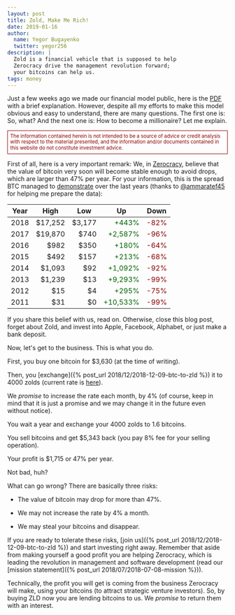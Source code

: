 ```yaml
---
layout: post
title: Zold, Make Me Rich!
date: 2019-01-16
author:
  name: Yegor Bugayenko
  twitter: yegor256
description: |
  Zold is a financial vehicle that is supposed to help
  Zerocracy drive the management revolution forward;
  your bitcoins can help us.
tags: money
---
```


Just a few weeks ago we made our financial model public, here is the
[PDF](https://papers.zold.io/fin-model.pdf) with a brief explanation. However,
despite all my efforts to make this model obvious and easy to understand,
there are many questions. The first one is: So, what? And the next one is:
How to become a millionaire? Let me explain.

<!--more-->

<p style="color:darkred;border:1px solid darkred;padding:0.5em;font-size:0.8em;line-height:1.2em;">
The information contained herein is not intended to
be a source of advice or credit analysis with respect to the material presented,
and the information and/or documents contained in this
website do not constitute investment advice.
</p>

First of all, here is a very important remark: We, in [Zerocracy](https://www.zerocracy.com), believe
that the value of bitcoin very soon will become stable enough to avoid drops, which are
larger than 47% per year. For your information, this is the spread BTC managed
to [demonstrate](https://coinmarketcap.com/currencies/bitcoin/historical-data/)
over the last years (thanks to [@ammaratef45](https://github.com/ammaratef45) for helping me prepare the data):

<table>
  <thead>
    <tr>
      <th>Year</th>
      <th>High</th>
      <th>Low</th>
      <th>Up</th>
      <th>Down</th>
    </tr>
  </thead>
  <tbody>
    <tr><td style="text-align:right">2018</td><td style="text-align:right">$17,252</td><td style="text-align:right">$3,177</td><td style="text-align:right;color:darkgreen;">+443%</td><td style="text-align:right;color:darkred;">-82%</td></tr>
    <tr><td style="text-align:right">2017</td><td style="text-align:right">$19,870</td><td style="text-align:right">$740</td><td style="text-align:right;color:darkgreen;">+2,587%</td><td style="text-align:right;color:darkred;">-96%</td></tr>
    <tr><td style="text-align:right">2016</td><td style="text-align:right">$982</td><td style="text-align:right">$350</td><td style="text-align:right;color:darkgreen;">+180%</td><td style="text-align:right;color:darkred;">-64%</td></tr>
    <tr><td style="text-align:right">2015</td><td style="text-align:right">$492</td><td style="text-align:right">$157</td><td style="text-align:right;color:darkgreen;">+213%</td><td style="text-align:right;color:darkred;">-68%</td></tr>
    <tr><td style="text-align:right">2014</td><td style="text-align:right">$1,093</td><td style="text-align:right">$92</td><td style="text-align:right;color:darkgreen;">+1,092%</td><td style="text-align:right;color:darkred;">-92%</td></tr>
    <tr><td style="text-align:right">2013</td><td style="text-align:right">$1,239</td><td style="text-align:right">$13</td><td style="text-align:right;color:darkgreen;">+9,293%</td><td style="text-align:right;color:darkred;">-99%</td></tr>
    <tr><td style="text-align:right">2012</td><td style="text-align:right">$15</td><td style="text-align:right">$4</td><td style="text-align:right;color:darkgreen;">+295%</td><td style="text-align:right;color:darkred;">-75%</td></tr>
    <tr><td style="text-align:right">2011</td><td style="text-align:right">$31</td><td style="text-align:right">$0</td><td style="text-align:right;color:darkgreen;">+10,533%</td><td style="text-align:right;color:darkred;">-99%</td></tr>
  </tbody>
</table>

If you share this belief with us, read on. Otherwise, close this blog post,
forget about Zold, and invest into Apple, Facebook, Alphabet, or just make
a bank deposit.

Now, let's get to the business. This is what you do.

First, you buy one bitcoin for $3,630 (at the time of writing).

Then, you [exchange]({% post_url 2018/12/2018-12-09-btc-to-zld %})
it to 4000 zolds (current rate is [here](https://wts.zold.io/rate)).

We _promise_ to increase the rate each month, by 4%
(of course, keep in mind that it is just a promise and we may
change it in the future even without notice).

You wait a year and exchange your 4000 zolds to 1.6 bitcoins.

You sell bitcoins and get $5,343 back (you pay 8% fee for your
selling operation).

Your profit is $1,715 or 47% per year.

Not bad, huh?

What can go wrong? There are basically three risks:

  * The value of bitcoin may drop for more than 47%.

  * We may not increase the rate by 4% a month.

  * We may steal your bitcoins and disappear.

If you are ready to tolerate these risks, [join us]({% post_url 2018/12/2018-12-09-btc-to-zld %})
and start investing right away. Remember that aside from making yourself a good profit you
are helping Zerocracy, which is leading the revolution in management
and software development (read our [mission statement]({% post_url 2018/07/2018-07-08-mission %})).

Technically, the profit you will get is coming from the business
Zerocracy will make, using your bitcoins (to attract strategic venture investors).
So, by buying ZLD now you are lending bitcoins to us.
We _promise_ to return them with an interest.
